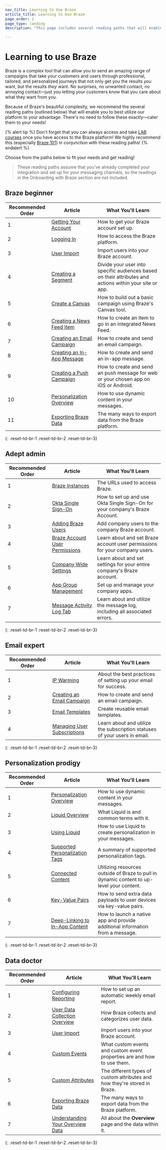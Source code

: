 ```yaml
---
nav_title: Learning to Use Braze
article_title: Learning to Use Braze
page_order: 2
page_type: landing
description: "This page includes several reading paths that will enable you to best utilize our platform to your advantage."

---
```


# Learning to use Braze

Braze is a complex tool that can allow you to send an amazing range of campaigns that take your customers and users through professional, tailored, and personalized journeys that not only get you the results _you_ want, but the results _they_ want. No surprises, no unwanted contact, no annoying contact—just you letting your customers know that you care about what they want from you.

Because of Braze's beautiful complexity, we recommend the several reading paths (outlined below) that will enable you to best utilize our platform to your advantage. There's no need to follow these exactly—cater them to your needs!

{% alert tip %}
Don't forget that you can always access and take [LAB courses](https://lab.braze.com) once you have access to the Braze platform! We highly recommend this (especially [Braze 101](https://lab.braze.com/braze-101)) in conjunction with these reading paths!
{% endalert %}

Choose from the paths below to fit your needs and get reading!

> These reading paths assume that you've already completed your integration and set up for your messaging channels, so the readings in the Onboarding with Braze section are not included.

## Braze beginner

| Recommended Order |Article | What You'll Learn|
|---|---|---|
| 1 | [Getting Your Account]({{site.baseurl}}/user_guide/administrative/logging_in_and_security/getting_your_account/) | How to get your Braze account set up. |
| 2 | [Logging In]({{site.baseurl}}/user_guide/administrative/access_braze/getting_your_account/) | How to access the Braze platform. |
| 3 | [User Import]({{site.baseurl}}/user_guide/data_and_analytics/user_data_collection/user_import/) | Import users into your Braze account. |
| 4 | [Creating a Segment]({{site.baseurl}}/user_guide/engagement_tools/segments/creating_a_segment/) | Divide your user into specific audiences based on their attributes and actions within your site or app. |
| 5 | [Create a Canvas]({{site.baseurl}}/user_guide/engagement_tools/canvas/create_a_canvas/create_a_canvas/) | How to build out a basic campaign using Braze's Canvas tool. |
| 6 | [Creating a News Feed Item]({{site.baseurl}}/user_guide/engagement_tools/news_feed/creating_a_news_feed_item/) | How to create an item to go in an integrated News Feed. |
| 7 | [Creating an Email Campaign]({{site.baseurl}}/user_guide/message_building_by_channel/email/creating_an_email_campaign/) | How to create and send an email campaign. |
| 8 | [Creating an In-App Message]({{site.baseurl}}/user_guide/message_building_by_channel/in-app_messages/create/) | How to create and send an in-app message. |
| 9 | [Creating a Push Campaign]({{site.baseurl}}/user_guide/message_building_by_channel/push/creating_a_push_message/) | How to create and send an push message for web or your chosen app on iOS or Android. |
| 10 | [Personalization Overview]({{site.baseurl}}/user_guide/personalization_and_dynamic_content/overview/) | How to use dynamic content in your messages. |
| 11 | [Exporting Braze Data]({{site.baseurl}}/user_guide/data_and_analytics/export_braze_data/) | The many ways to export data from the Braze platform. |
{: .reset-td-br-1 .reset-td-br-2 .reset-td-br-3}

## Adept admin

| Recommended Order |Article | What You'll Learn|
|---|---|---|
| 1 | [Braze Instances]({{site.baseurl}}/user_guide/administrative/access_braze/braze_instances/) | The URLs used to access Braze. |
| 2 | [Okta Single Sign-On]({{site.baseurl}}/user_guide/administrative/logging_in_and_security/single_sign_on/okta_single_sign_on/) | How to set up and use Okta Single Sign-On for your company's Braze Account. |
| 3 | [Adding Braze Users]({{site.baseurl}}/user_guide/administrative/manage_your_braze_users/adding_users_to_your_dashboard/) | Add company users to the company Braze account. |
| 4 | [Braze Account User Permissions]({{site.baseurl}}/user_guide/administrative/manage_your_braze_users/user_permissions/) | Learn about and set Braze account user permissions for your company users. |
| 5 | [Company Wide Settings]({{site.baseurl}}/user_guide/administrative/manage_your_braze_users/company-wide_settings_management/) | Learn about and set settings for your entire company's Braze account. |
| 6 | [App Group Management]({{site.baseurl}}/user_guide/administrative/app_settings/app_group_management/) | Set up and manage your company apps. |
| 7 | [Message Activity Log Tab]({{site.baseurl}}/user_guide/administrative/app_settings/developer_console/message_activity_log_tab/) | Learn about and utilize the message log, including all associated errors. |
{: .reset-td-br-1 .reset-td-br-2 .reset-td-br-3}

## Email expert

| Recommended Order |Article | What You'll Learn|
|---|---|---|
| 1 | [IP Warming]({{site.baseurl}}/user_guide/message_building_by_channel/email/best_practices/) | About the best practices of setting up your email for success. |  
| 2 | [Creating an Email Campaign]({{site.baseurl}}/user_guide/message_building_by_channel/email/creating_an_email_campaign/) | How to create and send an email campaign. |
| 3 | [Email Templates]({{site.baseurl}}/user_guide/message_building_by_channel/email/creating_an_email_template/) | Create reusable email templates. |
| 4 | [Managing User Subscriptions]({{site.baseurl}}/user_guide/message_building_by_channel/email/managing_user_subscriptions/) | Learn about and utilize the subscription statuses of your users in email. |
{: .reset-td-br-1 .reset-td-br-2 .reset-td-br-3}

## Personalization prodigy

| Recommended Order |Article | What You'll Learn|
|---|---|---|
| 1 | [Personalization Overview]({{site.baseurl}}/user_guide/personalization_and_dynamic_content/overview/) | How to use dynamic content in your messages. |
| 2 | [Liquid Overview]({{site.baseurl}}/user_guide/personalization_and_dynamic_content/liquid/) | What Liquid is and common terms with it. |
| 3 | [Using Liquid]({{site.baseurl}}/user_guide/personalization_and_dynamic_content/liquid/using_liquid/) | How to use Liquid to create personalization in your messages. |
| 4 | [Supported Personalization Tags]({{site.baseurl}}/user_guide/personalization_and_dynamic_content/liquid/supported_personalization_tags/) | A summary of supported personalization tags. |
| 5 | [Connected Content]({{site.baseurl}}/user_guide/personalization_and_dynamic_content/connected_content/about_connected_content/) | Utilizing resources outside of Braze to pull in dynamic content to up-level your content. |
| 6 | [Key-Value Pairs]({{site.baseurl}}/user_guide/personalization_and_dynamic_content/key_value_pairs/) | How to send extra data payloads to user devices via key-value pairs. |
| 7 | [Deep-Linking to In-App Content]({{site.baseurl}}/user_guide/personalization_and_dynamic_content/deep_linking_to_in-app_content/) | How to launch a native app and provide additional information from a message. |
{: .reset-td-br-1 .reset-td-br-2 .reset-td-br-3}

## Data doctor

| Recommended Order |Article | What You'll Learn|
|---|---|---|
| 1 | [Configuring Reporting]({{site.baseurl}}/user_guide/data_and_analytics/configuring_reporting/) | How to set up an automatic weekly email report. |
| 2 | [User Data Collection Overview]({{site.baseurl}}/user_guide/data_and_analytics/user_data_collection/) | How Braze collects and categorizes user data. |
| 3 | [User Import]({{site.baseurl}}/user_guide/data_and_analytics/user_data_collection/user_import/) | Import users into your Braze account. |
| 4 | [Custom Events]({{site.baseurl}}/user_guide/data_and_analytics/custom_data/custom_events/) | What custom events and custom event properties are and how to use them. |
| 5 | [Custom Attributes]({{site.baseurl}}/user_guide/data_and_analytics/custom_data/custom_attributes/) | The different types of custom attributes and how they're stored in Braze. |
| 6 | [Exporting Braze Data]({{site.baseurl}}/user_guide/data_and_analytics/export_braze_data/) | The many ways to export data from the Braze platform. |
| 7 | [Understanding Your Overview Data]({{site.baseurl}}/user_guide/data_and_analytics/your_reports/understanding_your_app_usage_data/) | All about the **Overview** page and the data within it. |
{: .reset-td-br-1 .reset-td-br-2 .reset-td-br-3}

